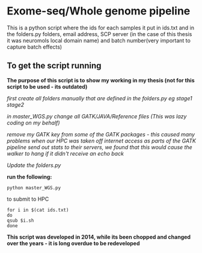 # Exome-seq/Whole genome pipeline

This is a python script where the ids for each samples it put in ids.txt and in the folders.py folders, email address, SCP server (in the case of this thesis it was neuromols local domain name) and batch number(very important to capture batch effects) 

## To get the script running 

**The purpose of this script is to show my working in my thesis (not for this script to be used - its outdated)** 

*first create all folders manually that are defined in the folders.py eg stage1 stage2*

*in master_WGS.py change all GATK/JAVA/Reference files (This was lazy coding on my behalf)*

*remove my GATK key from some of the GATK packages - this caused many problems when our HPC was taken off internet access as parts of the GATK pipeline send out stats to their servers, we found that this would cause the walker to hang if it didn't receive an echo back*

*Update the folders.py*


**run the following:**
```
python master_WGS.py
```

to submit to HPC

```
for i in $(cat ids.txt) 
do 
qsub $i.sh
done
```

**This script was developed in 2014, while its been chopped and changed over the years - it is long overdue to be redeveloped**


